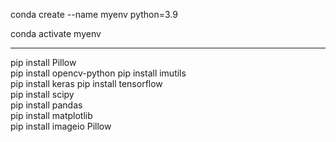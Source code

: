 conda create --name myenv python=3.9

conda activate myenv 


---
pip install Pillow  
pip install opencv-python 
pip install imutils     
pip install keras
pip install tensorflow  
pip install scipy      
pip install pandas  
pip install matplotlib  
pip install imageio Pillow 